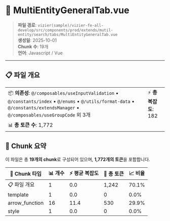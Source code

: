 # 📄 MultiEntityGeneralTab.vue

> **파일 경로**: `vizier(sample)/vizier-fe-all-develop/src/components/prod/extends/mutil-entity/search/tabs/MultiEntityGeneralTab.vue`  
> **생성일**: 2025-10-01  
> **Chunk 수**: 19개  
> **언어**: Javascript / Vue
---





## 📋 파일 개요

| | |
|--|--|
| 📦 **의존성**: `@/composables/useInputValidation` • `@/constants/index` • `@/enums` • `@/utils/format-data` • `@/constants/extendsManager` • `@/composables/useGroupCode` 외 3개 | ⚡ **총 복잡도**: 182 |
| 📊 **총 토큰 수**: 1,772 |  |






## 🧩 Chunk 요약

이 파일은 총 **19개의 chunk**로 구성되어 있으며, **1,772개의 토큰**을 포함합니다.

| 🧩 Chunk 타입 | 📊 개수 | ⚡ 평균 복잡도 | 📝 총 토큰 | 📈 비율 |
|---------------|--------|-------------|----------|--------|
| 📋 파일 개요 | 1 | 0.0 | 1,242 | 70.1% |
| template | 1 | 0.0 | 0 | 0.0% |
| arrow_function | 16 | 11.4 | 530 | 29.9% |
| style | 1 | 0.0 | 0 | 0.0% |

